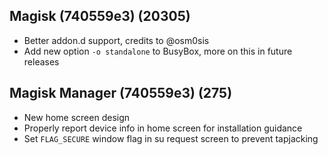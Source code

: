 ## Magisk (740559e3) (20305)
- Better addon.d support, credits to @osm0sis
- Add new option `-o standalone` to BusyBox, more on this in future releases

## Magisk Manager (740559e3) (275)
- New home screen design
- Properly report device info in home screen for installation guidance
- Set `FLAG_SECURE` window flag in su request screen to prevent tapjacking
